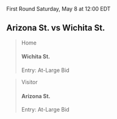 First Round
Saturday, May 8 at 12:00 EDT
## Arizona St. vs Wichita St.

> Home
> #### Wichita St.
> Entry: At-Large Bid

> Visitor
> #### Arizona St.
> Entry: At-Large Bid
